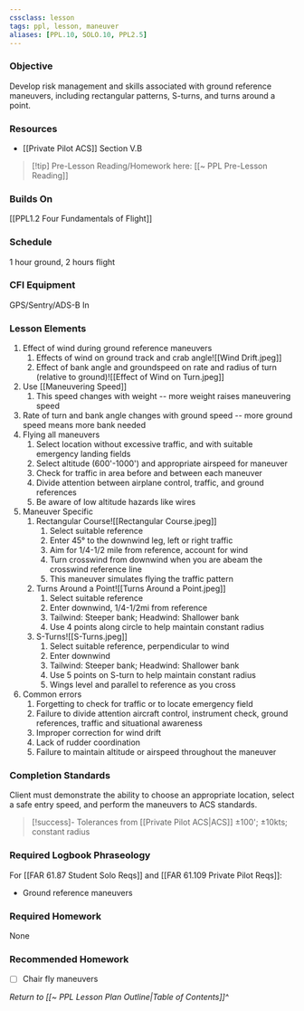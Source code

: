 ```yaml
---
cssclass: lesson
tags: ppl, lesson, maneuver
aliases: [PPL.10, SOLO.10, PPL2.5]
---
```

### Objective
Develop risk management and skills associated with ground reference maneuvers, including rectangular patterns, S-turns, and turns around a point.

### Resources
- [[Private Pilot ACS]] Section V.B

> [!tip] Pre-Lesson Reading/Homework here: [[~ PPL Pre-Lesson Reading]]

### Builds On
[[PPL1.2 Four Fundamentals of Flight]]

### Schedule
1 hour ground, 2 hours flight

### CFI Equipment
GPS/Sentry/ADS-B In

### Lesson Elements
1. Effect of wind during ground reference maneuvers
	1. Effects of wind on ground track and crab angle![[Wind Drift.jpeg]]
	2. Effect of bank angle and groundspeed on rate and radius of turn (relative to ground)![[Effect of Wind on Turn.jpeg]]
2. Use [[Maneuvering Speed]]
	1. This speed changes with weight -- more weight raises maneuvering speed
3. Rate of turn and bank angle changes with ground speed -- more ground speed means more bank needed
4. Flying all maneuvers
	1. Select location without excessive traffic, and with suitable emergency landing fields
	2. Select altitude (600'-1000') and appropriate airspeed for maneuver
	3. Check for traffic in area before and between each maneuver
	4. Divide attention between airplane control, traffic, and ground references
	5. Be aware of low altitude hazards like wires
5. Maneuver Specific
	1. Rectangular Course![[Rectangular Course.jpeg]]
		1. Select suitable reference
		2. Enter 45° to the downwind leg, left or right traffic
		3. Aim for 1/4-1/2 mile from reference, account for wind
		4. Turn crosswind from downwind when you are abeam the crosswind reference line
		5. This maneuver simulates flying the traffic pattern
	2. Turns Around a Point![[Turns Around a Point.jpeg]]
		1. Select suitable reference
		3. Enter downwind, 1/4-1/2mi from reference
		4. Tailwind: Steeper bank; Headwind: Shallower bank
		5. Use 4 points along circle to help maintain constant radius
	3. S-Turns![[S-Turns.jpeg]]
		1. Select suitable reference, perpendicular to wind
		2. Enter downwind
		4. Tailwind: Steeper bank; Headwind: Shallower bank
		3. Use 5 points on S-turn to help maintain constant radius
		4. Wings level and parallel to reference as you cross
6. Common errors
	1. Forgetting to check for traffic or to locate emergency field
	2. Failure to divide attention aircraft control, instrument check, ground references, traffic and situational awareness
	3. Improper correction for wind drift
	4. Lack of rudder coordination
	5. Failure to maintain altitude or airspeed throughout the maneuver

### Completion Standards
Client must demonstrate the ability to choose an appropriate location, select a safe entry speed, and perform the maneuvers to ACS standards. 

> [!success]- Tolerances from [[Private Pilot ACS|ACS]]
> ±100'; ±10kts; constant radius

### Required Logbook Phraseology
For [[FAR 61.87 Student Solo Reqs]] and [[FAR 61.109 Private Pilot Reqs]]:
- Ground reference maneuvers

### Required Homework
None

### Recommended Homework
- [ ] Chair fly maneuvers

*Return to [[~ PPL Lesson Plan Outline|Table of Contents]]^*